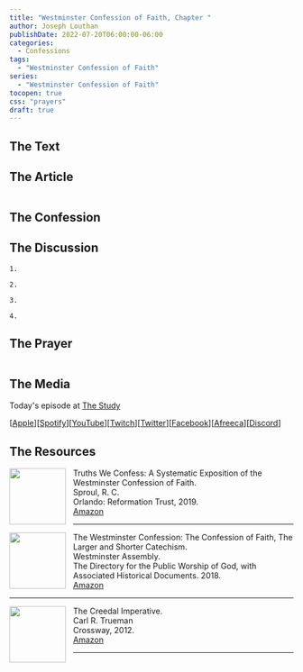 ```yaml
---
title: "Westminster Confession of Faith, Chapter "
author: Joseph Louthan
publishDate: 2022-07-20T06:00:00-06:00
categories:
  - Confessions
tags:
  - "Westminster Confession of Faith"
series:
  - "Westminster Confession of Faith"
tocopen: true
css: "prayers"
draft: true
---
```

## The Text

<div style="page-break-after: always;"></div>

## The Article

```text

```

<div style="page-break-after: always;"></div>

## The Confession

### 

## The Discussion

```text
1. 
```

```text
2. 
```

```text
3. 
```

```text
4. 
```

## The Prayer

<div style='font-variant: small-caps;'>

</div>

```text

```

## The Media

Today's episode at [The Study](http://study.theologic.us/podcast/)

\[[Apple](https://podcasts.apple.com/us/podcast/the-study/id1557102127)\]\[[Spotify](https://open.spotify.com/show/0Xs5qsNvWePyRqcmtOTPkR)\]\[[YouTube](http://youtube.theologic.us)\]\[[Twitch](http://twitch.theologic.us)\]\[[Twitter](https://twitter.com/theologic_us)\]\[[Facebook](https://www.facebook.com/groups/462231051477464)\]\[[Afreeca](https://bj.afreecatv.com/theologicus)\]\[[Discord](http://discord.theologic.us)\]

## The Resources

<img src="https://images-na.ssl-images-amazon.com/images/I/91Ce5gPJWRL.jpg" align="left" width="100" style="padding-right: 10px" />Truths We Confess: A Systematic Exposition of the Westminster Confession of Faith.  
Sproul, R. C.    
Orlando: Reformation Trust, 2019.  
[Amazon](https://amzn.to/3tdrQyf)

___
<img src="https://banneroftruth.org/us/wp-content/uploads/sites/2/2018/04/westminster-confession.jpg" align="left" width="100" style="padding-right: 10px" />The Westminster Confession: The Confession of Faith, The Larger and Shorter Catechism.  
Westminster Assembly.  
The Directory for the Public Worship of God, with Associated Historical Documents. 2018.   
[Amazon](https://amzn.to/34ok0az)

___

<img src="https://images-na.ssl-images-amazon.com/images/I/91dj-UoPpxL.jpg" align="left" width="100" style="padding-right: 10px" />The Creedal Imperative.  
Carl R. Trueman    
Crossway, 2012.  
[Amazon](https://amzn.to/34gzOMl)

___

